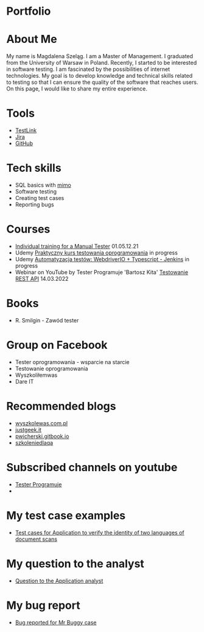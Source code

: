 # Portfolio
# About Me
My name is Magdalena Szeląg. I am a Master of Management. I graduated from the University of Warsaw in Poland. Recently, I started to be interested in software testing. I am fascinated by the possibilities of internet technologies. My goal is to develop knowledge and technical skills related to testing so that I can ensure the quality of the software that reaches users. On this page, I would like to share my entire experience.
# Tools
* [TestLink](https://www.testlink.org/)
* [Jira](https://www.atlassian.com/)
* [GitHub](https://github.com/)
# Tech skills 
* SQL basics with [mimo](https://getmimo.com/)
* Software testing
* Creating test cases
* Reporting bugs
# Courses
* [Individual training for a Manual Tester](https://www.wyszkolewas.com.pl/) 01.05.12.21
* Udemy [Praktyczny kurs testowania oprogramowania](https://www.udemy.com/course/praktyczny-kurs-testowania-oprogramowania/learn/lecture/29008772?start=0#overview) in progress
* Udemy [Automatyzacja testów: WebdriverIO + Typescript - Jenkins](https://www.udemy.com/course/testowanie-automatyczne-webdriverio/learn/lecture/29312514?start=0#overview) in progress
* Webinar on YouTube by Tester Programuje 'Bartosz Kita' [Testowanie REST API](https://www.youtube.com/watch?v=OFN7ay5UreY) 14.03.2022
# Books
* R. Smilgin - Zawód tester
# Group on Facebook
* Tester oprogramowania - wsparcie na starcie
* Testowanie oprogramowania
* Wyszkoliłemwas
* Dare IT
# Recommended blogs
* [wyszkolewas.com.pl](https://www.wyszkolewas.com.pl/)
* [justgeek.it](https://geek.justjoin.it/)
* [pwicherski.gitbook.io](https://pwicherski.gitbook.io/testowanie-oprogramowania/)
* [szkoleniedlaqa](https://szkoleniedlaqa.pl/)
# Subscribed channels on youtube
* [Tester Programuje](https://www.youtube.com/channel/UCb4yMKYzaO-jYGeFSvMuHJQ)
* 
# My test case examples
* [Test cases for Application to verify the identity of two languages of document scans](https://docs.google.com/spreadsheets/d/1bfV5hUaXPGRF9jhui1fzEeexuHbgs_GO/edit?usp=sharing&ouid=109717024635922998817&rtpof=true&sd=true)
# My question to the analyst
* [Question to the Application analyst](https://drive.google.com/file/d/1hq0ygT0bmpFl2iQchOM1igawQfw9ShLZ/view?usp=sharing)
# My bug report
* [Bug reported for Mr Buggy case](https://drive.google.com/file/d/1SqaXfXwumuIGJcWgEy8UPImSfWK_hLvj/view?usp=sharing)

